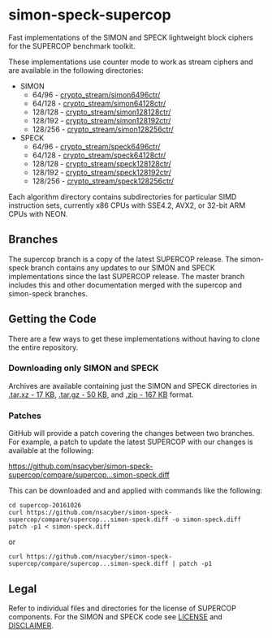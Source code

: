 # simon-speck-supercop

Fast implementations of the SIMON and SPECK lightweight block ciphers for the
SUPERCOP benchmark toolkit.

These implementations use counter mode to work as stream ciphers and are
available in the following directories:

* SIMON
    * 64/96    - [crypto_stream/simon6496ctr/](https://github.com/iadgov/simon-speck-supercop/tree/master/crypto_stream/simon6496ctr)
    * 64/128   - [crypto_stream/simon64128ctr/](https://github.com/nsacyber/simon-speck-supercop/tree/master/crypto_stream/simon64128ctr)
    * 128/128  - [crypto_stream/simon128128ctr/](https://github.com/nsacyber/simon-speck-supercop/tree/master/crypto_stream/simon128128ctr)
    * 128/192  - [crypto_stream/simon128192ctr/](https://github.com/nsacyber/simon-speck-supercop/tree/master/crypto_stream/simon128192ctr)
    * 128/256  - [crypto_stream/simon128256ctr/](https://github.com/nsacyber/simon-speck-supercop/tree/master/crypto_stream/simon128256ctr)
* SPECK
    * 64/96    - [crypto_stream/speck6496ctr/](https://github.com/nsacyber/simon-speck-supercop/tree/master/crypto_stream/speck6496ctr)
    * 64/128   - [crypto_stream/speck64128ctr/](https://github.com/nsacyber/simon-speck-supercop/tree/master/crypto_stream/speck64128ctr)
    * 128/128  - [crypto_stream/speck128128ctr/](https://github.com/nsacyber/simon-speck-supercop/tree/master/crypto_stream/speck128128ctr)
    * 128/192  - [crypto_stream/speck128192ctr/](https://github.com/nsacyber/simon-speck-supercop/tree/master/crypto_stream/speck128192ctr)
    * 128/256  - [crypto_stream/speck128256ctr/](https://github.com/nsacyber/simon-speck-supercop/tree/master/crypto_stream/speck128256ctr)

Each algorithm directory contains subdirectories for particular SIMD
instruction sets, currently x86 CPUs with SSE4.2, AVX2, or 32-bit ARM CPUs with
NEON.

## Branches

The supercop branch is a copy of the latest SUPERCOP release. The simon-speck
branch contains any updates to our SIMON and SPECK implementations since the
last SUPERCOP release. The master branch includes this and other documentation
merged with the supercop and simon-speck branches.

## Getting the Code

There are a few ways to get these implementations without having to clone the
entire repository.

### Downloading only SIMON and SPECK

Archives are available containing just the SIMON and SPECK directories in
[.tar.xz - 17 KB](https://nsacyber.github.io/simon-speck/implementations/code/supercop/simon-speck.tar.xz),
[.tar.gz - 50 KB](https://nsacyber.github.io/simon-speck/implementations/code/supercop/simon-speck.tar.gz),
and [.zip - 167 KB](https://nsacyber.github.io/simon-speck/implementations/code/supercop/simon-speck.zip)
format.

### Patches

GitHub will provide a patch covering the changes between two branches. For
example, a patch to update the latest SUPERCOP with our changes is available at
the following:

https://github.com/nsacyber/simon-speck-supercop/compare/supercop...simon-speck.diff

This can be downloaded and and applied with commands like the following:

    cd supercop-20161026
    curl https://github.com/nsacyber/simon-speck-supercop/compare/supercop...simon-speck.diff -o simon-speck.diff
    patch -p1 < simon-speck.diff

or

    curl https://github.com/nsacyber/simon-speck-supercop/compare/supercop...simon-speck.diff | patch -p1

## Legal

Refer to individual files and directories for the license of SUPERCOP
components. For the SIMON and SPECK code see [LICENSE](./LICENSE.md) and
[DISCLAIMER](./DISCLAIMER.md).
